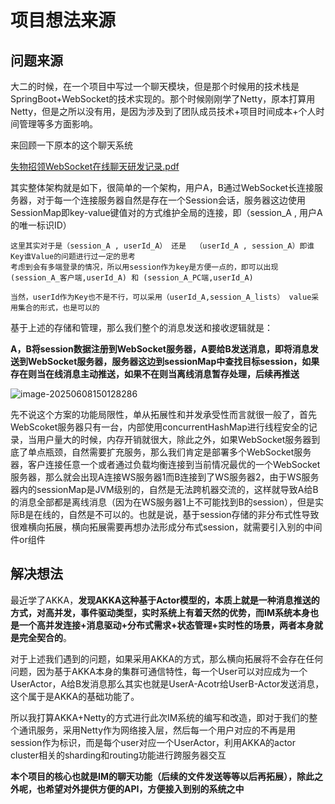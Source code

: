 # 项目想法来源

## 问题来源

大二的时候，在一个项目中写过一个聊天模块，但是那个时候用的技术栈是SpringBoot+WebSocket的技术实现的。那个时候刚刚学了Netty，原本打算用Netty，但是之所以没有用，是因为涉及到了团队成员技术+项目时间成本+个人时间管理等多方面影响。

来回顾一下原本的这个聊天系统

 [失物招领WebSocket在线聊天研发记录.pdf](E:\llq\失物招领WebSocket在线聊天研发记录.pdf) 

其实整体架构就是如下，很简单的一个架构，用户A，B通过WebSocket长连接服务器，对于每一个连接服务器自然是存在一个Session会话，服务器这边使用SessionMap即key-value键值对的方式维护全局的连接，即（session_A , 用户A的唯一标识ID）

```
这里其实对于是（session_A , userId_A） 还是  （userId_A , session_A）即谁Key谁Value的问题进行过一定的思考
考虑到会有多端登录的情况，所以用session作为key是方便一点的，即可以出现(session_A_客户端,userId_A) 和 (session_A_PC端,userId_A)

当然，userId作为Key也不是不行，可以采用（userId_A,session_A_lists） value采用集合的形式，也是可以的
```

基于上述的存储和管理，那么我们整个的消息发送和接收逻辑就是：

**A，B将session数据注册到WebSocket服务器，A要给B发送消息，即将消息发送到WebSocket服务器，服务器这边到sessionMap中查找目标session，如果存在则当在线消息主动推送，如果不在则当离线消息暂存处理，后续再推送**

![image-20250608150128286](https://zealsinger-book-bucket.oss-cn-hangzhou.aliyuncs.com/img/image-20250608150128286.png)

先不说这个方案的功能局限性，单从拓展性和并发承受性而言就很一般了，首先WebScoket服务器只有一台，内部使用concurrentHashMap进行线程安全的记录，当用户量大的时候，内存开销就很大，除此之外，如果WebSocket服务器到底了单点瓶颈，自然需要扩充服务，那么我们肯定是部署多个WebSocket服务器，客户连接任意一个或者通过负载均衡连接到当前情况最优的一个WebSocket服务器，那么就会出现A连接WS服务器1而B连接到了WS服务器2，由于WS服务器内的sessionMap是JVM级别的，自然是无法跨机器交流的，这样就导致A给B的消息全部都是离线消息（因为在WS服务器1上不可能找到B的session），但是实际B是在线的，自然是不可以的。也就是说，基于session存储的非分布式性导致很难横向拓展，横向拓展需要再想办法形成分布式session，就需要引入别的中间件or组件

## 解决想法

最近学了AKKA，**发现AKKA这种基于Actor模型的，本质上就是一种消息推送的方式，对高并发，事件驱动类型，实时系统上有着天然的优势，而IM系统本身也是一个高并发连接+消息驱动+分布式需求+状态管理+实时性的场景，两者本身就是完全契合的**。

对于上述我们遇到的问题，如果采用AKKA的方式，那么横向拓展将不会存在任何问题，因为基于AKKA本身的集群可通信特性，每一个User可以对应成为一个UserActor，A给B发消息那么其实也就是UserA-Acotr给UserB-Actor发送消息，这个属于是AKKA的基础功能了。

所以我打算AKKA+Netty的方式进行此次IM系统的编写和改造，即对于我们的整个通讯服务，采用Netty作为网络接入层，然后每一个用户对应的不再是用session作为标识，而是每个user对应一个UserActor，利用AKKA的actor cluster相关的sharding和routing功能进行跨服务器交互

**本个项目的核心也就是IM的聊天功能（后续的文件发送等等以后再拓展），除此之外呢，也希望对外提供方便的API，方便接入到别的系统之中**
